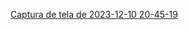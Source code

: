 [Captura de tela de 2023-12-10 20-45-19](https://github.com/Danielle1Melo/adminDashboard/assets/93881167/5222b67f-31da-4ebf-abd1-95495510c290)



